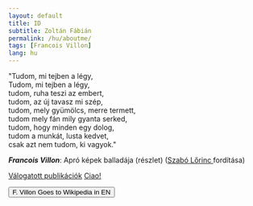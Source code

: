 ```yaml
---
layout: default
title: ID
subtitle: Zoltán Fábián
permalink: /hu/aboutme/
tags: [Francois Villon]
lang: hu
---
```


"Tudom, mi tejben a légy,  
Tudom, mi tejben a légy,  
tudom, ruha teszi az embert,  
tudom, az új tavasz mi szép,  
tudom, mely gyümölcs, merre termett,  
tudom mely fán mily gyanta serked,  
tudom, hogy minden egy dolog,  
tudom a munkát, lusta kedvet,  
csak azt nem tudom, ki vagyok."

<b><span title="A ne'er-do-well who was involved in criminal behavior and had multiple encounters with law enforcement authorities, Villon wrote about some of these experiences in his poems."><dfn>Francois Villon</dfn></span></b>: Apró képek balladája (részlet) ([Szabó Lőrinc ](https://en.wikipedia.org/wiki/L%C5%91rinc_Szab%C3%B3) fordítása)

[Válogatott publikációk](/hu/publications/)  [Ciao!](https://upload.wikimedia.org/wikipedia/commons/a/a5/Francois_Villon_1489.jpg)

<a href="https://en.wikipedia.org/wiki/Fran%C3%A7ois_Villon"><button type="button" class="btn btn-lg btn-primary" data-toggle="popover" title="A ne'er-do-well who was involved in criminal behavior and had multiple encounters with law enforcement authorities" data-content="Some content inside the popover">F. Villon Goes to Wikipedia in EN</button></a>
<div>


